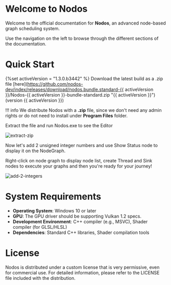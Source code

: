 # Welcome to Nodos

Welcome to the official documentation for **Nodos**, an advanced node-based graph scheduling system.

Use the navigation on the left to browse through the different sections of the documentation.

# Quick Start

{%set activeVersion = "1.3.0.b3442" %}
Download the latest build as a .zip file [here](https://github.com/nodos-dev/index/releases/download/nodos.bundle.standard-{{ activeVersion }}/Nodos-{{ activeVersion }}-bundle-standard.zip "{{ activeVersion }}") (version {{ activeVersion }})

!!! info
    We distribute Nodos with a **.zip** file, since we don't need any admin rights or do not need to install under **Program Files** folder.

Extract the file and run Nodos.exe to see the Editor

![extract-zip](https://github.com/nodos-dev/docs/blob/main/docs/images/extract_zip.gif?raw=true "Extract the zip")

Now let's add 2 unsigned integer numbers and use Show Status node to display it on the NodeGraph.

Right-click on node graph to display node list, create Thread and Sink nodes to execute your graphs and then you're ready for your journey!

![add-2-integers](https://github.com/nodos-dev/docs/blob/main/docs/images/Add2Integers.gif?raw=true "Add 2 integers")


# System Requirements

- **Operating System**: Windows 10 or later
- **GPU**: The GPU driver should be supporting Vulkan 1.2 specs.
- **Development Environment**: C++ compiler (e.g., MSVC), Shader compiler (for GLSL/HLSL)
- **Dependencies**: Standard C++ libraries, Shader compilation tools

# License

Nodos is distributed under a custom license that is very permissive, even for commercial use. For detailed information, please refer to the LICENSE file included with the distribution.
